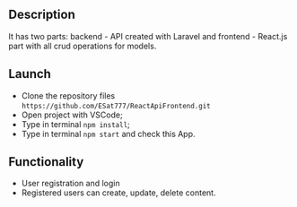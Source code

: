 ## Description
It has two parts: backend - API created with Laravel and frontend - React.js part with all crud operations for models.




## Launch
* Clone the repository files `https://github.com/ESat777/ReactApiFrontend.git`
* Open project with VSCode;
* Type in terminal `npm install`;
* Type in terminal `npm start` and check this App.


## Functionality
* User registration and login
* Registered users can create, update, delete content.
